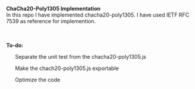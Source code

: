 <b>ChaCha20-Poly1305 Implementation</b>
</br> In this repo I have implemented chacha20-poly1305. I have used IETF RFC 7539 as reference for implemention.

</br></br><b>To-do:</b>
<ul>Separate the unit test from the chacha20-poly1305.js</ul>
<ul>Make the chach20-poly1305.js exportable</ul>
<ul>Optimize the code</ul>
